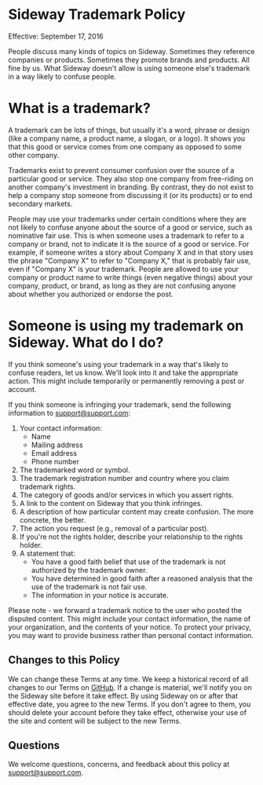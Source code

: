 # Sideway Trademark Policy

Effective: September 17, 2016

People discuss many kinds of topics on Sideway. Sometimes they reference companies or products.
Sometimes they promote brands and products. All fine by us. What Sideway doesn't allow is using
someone else's trademark in a way likely to confuse people.

# What is a trademark?

A trademark can be lots of things, but usually it's a word, phrase or design (like a company name,
a product name, a slogan, or a logo). It shows you that this good or service comes from one company
as opposed to some other company.

Trademarks exist to prevent consumer confusion over the source of a particular good or service.
They also stop one company from free-riding on another company's investment in branding. By
contrast, they do not exist to help a company stop someone from discussing it (or its products)
or to end secondary markets.

People may use your trademarks under certain conditions where they are not likely to confuse anyone
about the source of a good or service, such as nominative fair use. This is when someone uses a
trademark to refer to a company or brand, not to indicate it is the source of a good or service.
For example, if someone writes a story about Company X and in that story uses the phrase "Company X"
to refer to "Company X," that is probably fair use, even if "Company X" is your trademark. People
are allowed to use your company or product name to write things (even negative things) about your
company, product, or brand, as long as they are not confusing anyone about whether you authorized
or endorse the post.

# Someone is using my trademark on Sideway. What do I do?

If you think someone's using your trademark in a way that's likely to confuse readers, let us know.
We'll look into it and take the appropriate action. This might include temporarily or permanently
removing a post or account.

If you think someone is infringing your trademark, send the following information to
[support@support.com](mailto:support@sideway.com):

1. Your contact information:
	- Name
	- Mailing address
	- Email address
	- Phone number
2. The trademarked word or symbol.
3. The trademark registration number and country where you claim trademark rights.
4. The category of goods and/or services in which you assert rights.
5. A link to the content on Sideway that you think infringes.
6. A description of how particular content may create confusion. The more concrete, the better.
7. The action you request (e.g., removal of a particular post).
8. If you're not the rights holder, describe your relationship to the rights holder.
9. A statement that:
	- You have a good faith belief that use of the trademark is not authorized by the trademark owner.
	- You have determined in good faith after a reasoned analysis that the use of the trademark is not fair use.
	- The information in your notice is accurate.

Please note - we forward a trademark notice to the user who posted the disputed content. This might
include your contact information, the name of your organization, and the contents of your notice.
To protect your privacy, you may want to provide business rather than personal contact information.

## Changes to this Policy

We can change these Terms at any time. We keep a historical record of all changes to our Terms on
[GitHub](https://github.com/sideway/policies). If a change is material, we'll notify you on the Sideway
site before it take effect. By using Sideway on or after that effective date, you agree to the new Terms.
If you don't agree to them, you should delete your account before they take effect, otherwise your use of
the site and content will be subject to the new Terms.

## Questions

We welcome questions, concerns, and feedback about this policy at [support@support.com](mailto:support@sideway.com).
